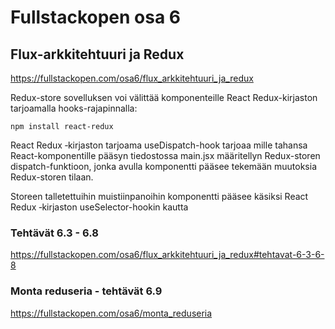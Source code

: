 # Fullstackopen osa 6

## Flux-arkkitehtuuri ja Redux
https://fullstackopen.com/osa6/flux_arkkitehtuuri_ja_redux


Redux-store sovelluksen voi välittää komponenteille React Redux-kirjaston tarjoamalla hooks-rajapinnalla:
```
npm install react-redux
```

React Redux ‑kirjaston tarjoama useDispatch-hook tarjoaa mille tahansa React-komponentille pääsyn tiedostossa main.jsx määritellyn Redux-storen dispatch-funktioon, jonka avulla komponentti pääsee tekemään muutoksia Redux-storen tilaan.

Storeen talletettuihin muistiinpanoihin komponentti pääsee käsiksi React Redux ‑kirjaston useSelector-hookin kautta

### Tehtävät 6.3 - 6.8
https://fullstackopen.com/osa6/flux_arkkitehtuuri_ja_redux#tehtavat-6-3-6-8


### Monta reduseria - tehtävät 6.9

https://fullstackopen.com/osa6/monta_reduseria


